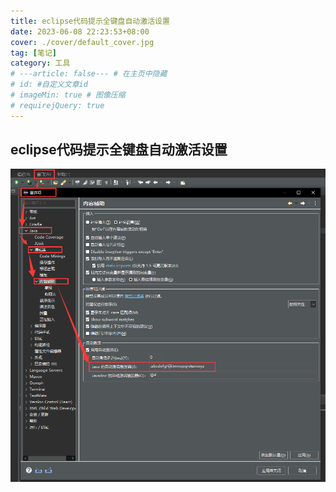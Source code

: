```yaml
---
title: eclipse代码提示全键盘自动激活设置
date: 2023-06-08 22:23:53+08:00
cover: ./cover/default_cover.jpg
tag: [笔记]
category: 工具
# ---article: false--- # 在主页中隐藏
# id: #自定义文章id
# imageMin: true # 图像压缩
# requirejQuery: true
---
```



## eclipse代码提示全键盘自动激活设置

![](./images/2023-06-08-22-52-27.png)
